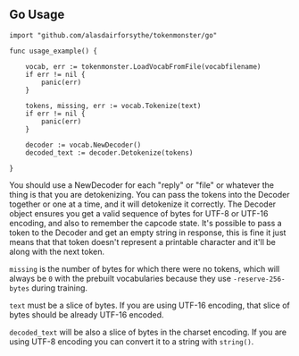 ## Go Usage

```
import "github.com/alasdairforsythe/tokenmonster/go"

func usage_example() {

	vocab, err := tokenmonster.LoadVocabFromFile(vocabfilename)
	if err != nil {
		panic(err)
	}

	tokens, missing, err := vocab.Tokenize(text)
	if err != nil {
		panic(err)
	}
	
	decoder := vocab.NewDecoder()
	decoded_text := decoder.Detokenize(tokens)
	
}

```

You should use a NewDecoder for each "reply" or "file" or whatever the thing is that you are detokenizing. You can pass the tokens into the Decoder together or one at a time, and it will detokenize it correctly. The Decoder object ensures you get a valid sequence of bytes for UTF-8 or UTF-16 encoding, and also to remember the capcode state. It's possible to pass a token to the Decoder and get an empty string in response, this is fine it just means that that token doesn't represent a printable character and it'll be along with the next token.

`missing` is the number of bytes for which there were no tokens, which will always be `0` with the prebuilt vocabularies because they use `-reserve-256-bytes` during training.

`text` must be a slice of bytes. If you are using UTF-16 encoding, that slice of bytes should be already UTF-16 encoded.

`decoded_text` will be also a slice of bytes in the charset encoding. If you are using UTF-8 encoding you can convert it to a string with `string()`.
